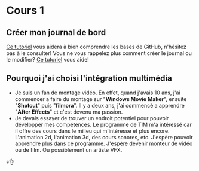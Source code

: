 # Cours 1
## Créer mon journal de bord
[Ce tutoriel](https://guides.github.com/activities/hello-world/) vous aidera à bien comprendre les bases de GitHub, n'hésitez pas à le consulter!
Vous ne vous rappelez plus comment créer le journal ou le modifier? [Ce tutoriel](https://youtu.be/lX3bpuLK_Sg) vous aide! 

## Pourquoi j'ai choisi l'intégration multimédia

* Je suis un fan de montage vidéo. En effet, quand j'avais 10 ans, j'ai commencer a faire du montage sur "**Windows Movie Maker**", ensuite "**Shotcut**" puis "**filmora**". Il y a deux ans, j'ai commencé a apprendre "**After Effects**" et c'est devenu ma passion. 
* Je devais essayer de trouver un endroit potentiel pour pouvoir développer mes compétences. Le programme de TIM m'a intéressé car il offre des cours dans le milieu qui m'intéresse et plus encore. L'animation 2d, l'animation 3d, des cours sonores, etc. J'espère pouvoir apprendre plus dans ce programme. J'espère devenir monteur de vidéo ou de film. Ou possiblement un artiste VFX.

💀👌
